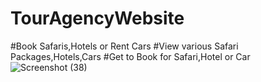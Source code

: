 # TourAgencyWebsite
#Book Safaris,Hotels or Rent Cars
#View various Safari Packages,Hotels,Cars
#Get to Book for Safari,Hotel or Car
![Screenshot (38)](https://user-images.githubusercontent.com/65674370/214657338-747ca69d-42d2-412f-ad18-bd067f55a543.png)
